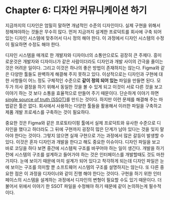 # Chapter 6: 디자인 커뮤니케이션 하기

지금까지의 디자인은 엄밀히 말하면 개념적인 수준의 디자인이다. 실제 구현을 위해서 정해져야하는 것들은 무수히 많다. 먼저 지금까지 설계한 프로덕트를 회사에 구축 되어 있는 디자인 시스템에 맞추어서 다시 정의 해야 한다. 이 과정에서 디자인 시스템의 수정이 필요하면 수정도 해야 한다.

디자인 시스템을 매개로 한 개발자와 디자이너의 소통만으로도 굉장히 큰 주제다. 흥미로운것은 개발자와 디자이너가 같은 사람이더라도 디자인과 개발 사이의 간극을 줄이는 것은 어려운 일이다. 그리고 이것은 하나의 좋은 방법이 존재하지는 않는다. Figma와 같은 다양한 툴들도 완벽하게 해결해 주지 못하고 있다. 이상적으로는 디자인과 구현에 대한 사항들이 어느 정도 구체적인 수준으로 **같이 정의 되어 있는** 파일을 만들면 된다. 모두가 의사 결정을 하기 위해서 동일한 것을 볼 수 있게 되고 이것이 서로 다른 것을 보고 이야기 하는 것 보다 소통을 효율적으로 만들어 주기 때문이다. 단순하게 이야기 하면 [single source of truth (SSOT)](https://en.wikipedia.org/wiki/Single_source_of_truth)를 만드는 것이다. 하지만 이런 문제를 해결해 주는 마법같은 툴은 없다. 회사에서 사용하는 다양한 툴들을 활용해서 이러한 파일을 구축하고 제품 개발 프로세스를 구축하는 것이 필요하다.

중요한 것은 Figma와 같은 프로토타이핑 툴에서 실제 프로덕트와 유사한 수준으로 디자인을 했다고 하더라도 그 뒤에 구현까지 굉장히 많은 단계가 남아 있다는 것을 잊지 말아야 한다는 것이다. 그렇지 않으면 실재 구현으로 가는 과정에서 많은 갈등이 발생할 수 있다. 이것은 혼자 디자인과 개발을 한다고 해도 중요한 이슈이다. 디자인 파일을 보고 바로 코딩을 하다 보면 중간에 시스템읙 구조를 바꾸어야 하는 일이 생긴다. 개발을 하기 전에 시스템의 구조를 설계하고 들어가야 하는 것은 인터페이스를 개발할때도 것도 마찬가지다. 눈에 보이기 때문에 마치 설계가 되어 있다고 착각하게 되는데 디자인 파일은 눈에 보이는 구조를 의미할 뿐 소프트웨어 시스템의 구조를 설명하지는 않는다. 또 다른 중요한 점은 이 과정을 디자이너와 같이 진행 해야 한다는 것이다. 구현을 하기 위한 인터페이스의 시스템을 설계하는 과정에서 디자인의 변형이 필요할 수도 있기 때문이다. 더불어서 위에서 이야기 한 SSOT 파일을 수정해야 하기 때문에 같이 논의하는게 필수적이다.
